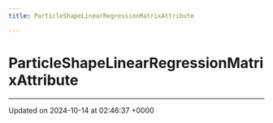 ```yaml
---
title: ParticleShapeLinearRegressionMatrixAttribute

---
```


# ParticleShapeLinearRegressionMatrixAttribute





-------------------------------

Updated on 2024-10-14 at 02:46:37 +0000